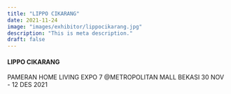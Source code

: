 ```yaml
---
title: "LIPPO CIKARANG"
date: 2021-11-24
image: "images/exhibitor/lippocikarang.jpg"
description: "This is meta description."
draft: false
---
```


#### LIPPO CIKARANG

PAMERAN HOME LIVING EXPO 7 @METROPOLITAN MALL BEKASI 30 NOV - 12 DES 2021
